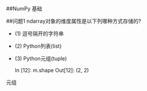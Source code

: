 ##NumPy 基础


##问题1 ndarray对象的维度属性是以下列哪种方式存储的?
- (1) 逗号隔开的字符串
- (2) Python列表(list)
- (3) Python元组(tuple)



    In [12]: m.shape
    Out[12]: (2, 2)


元组


